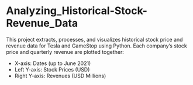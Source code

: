 # Analyzing_Historical-Stock-Revenue_Data
This project extracts, processes, and visualizes historical stock price and revenue data for Tesla and GameStop using Python.
Each company’s stock price and quarterly revenue are plotted together:
- X-axis: Dates (up to June 2021)
- Left Y-axis: Stock Prices (USD)
- Right Y-axis: Revenues (USD Millions)

